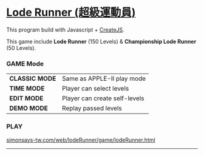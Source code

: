 <a target="_blank" href="http://goo.gl/0DrRSO">Lode Runner (超級運動員)</a>
=======================================

This program build with Javascript + [CreateJS](http://www.createjs.com).

This game include <b>Lode Runner</b> (150 Levels)  & <b>Championship Lode Runner</b> (50 Levels).

### GAME Mode
<table>
<tr>
<td><b>CLASSIC MODE</b></td> 
<td>Same as APPLE-II play mode</td>
</tr>

<tr>
<td><b>TIME MODE</b></td> 
<td>Player can select levels</td>
</tr>

<tr>
<td><b>EDIT MODE</b></td> 
<td>Player can create self-levels</td>
</tr>

<tr>
<td><b>DEMO MODE</b></td> 
<td>Replay passed levels</td>
</tr>

</table>

### PLAY
<a target="_blank" href="http://goo.gl/KgmXhh">simonsays-tw.com/web/lodeRunner/game/lodeRunner.html</a>

------------------------------------
